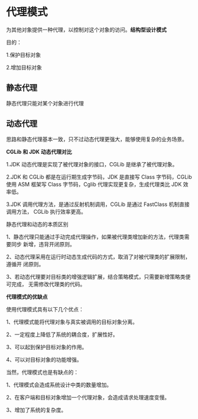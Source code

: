 # 代理模式

为其他对象提供一种代理，以控制对这个对象的访问。**结构型设计模式**

目的：

1.保护目标对象

2.增加目标对象

## 静态代理

静态代理只能对某个对象进行代理

## 动态代理

思路和静态代理基本一致，只不过动态代理更强大，能够使用复杂的业务场景。

**CGLib 和 JDK 动态代理对比** 

1.JDK 动态代理是实现了被代理对象的接口，CGLib 是继承了被代理对象。 

2.JDK 和 CGLib 都是在运行期生成字节码，JDK 是直接写 Class 字节码，CGLib 使用 ASM 框架写 Class 字节码，Cglib 代理实现更复杂，生成代理类比 JDK 效率低。 

3.JDK 调用代理方法，是通过反射机制调用，CGLib 是通过 FastClass 机制直接调用方法， CGLib 执行效率更高。



静态代理和动态的本质区别 

1、静态代理只能通过手动完成代理操作，如果被代理类增加新的方法，代理类需要同步 新增，违背开闭原则。 

2、动态代理采用在运行时动态生成代码的方式，取消了对被代理类的扩展限制，遵循开 闭原则。 

3、若动态代理要对目标类的增强逻辑扩展，结合策略模式，只需要新增策略类便可完成， 无需修改代理类的代码。

**代理模式的优缺点** 

使用代理模式具有以下几个优点： 

1、代理模式能将代理对象与真实被调用的目标对象分离。 

2、一定程度上降低了系统的耦合度，扩展性好。 

3、可以起到保护目标对象的作用。 

4、可以对目标对象的功能增强。 

当然，代理模式也是有缺点的： 

1、代理模式会造成系统设计中类的数量增加。 

2、在客户端和目标对象增加一个代理对象，会造成请求处理速度变慢。 

3、增加了系统的复杂度。